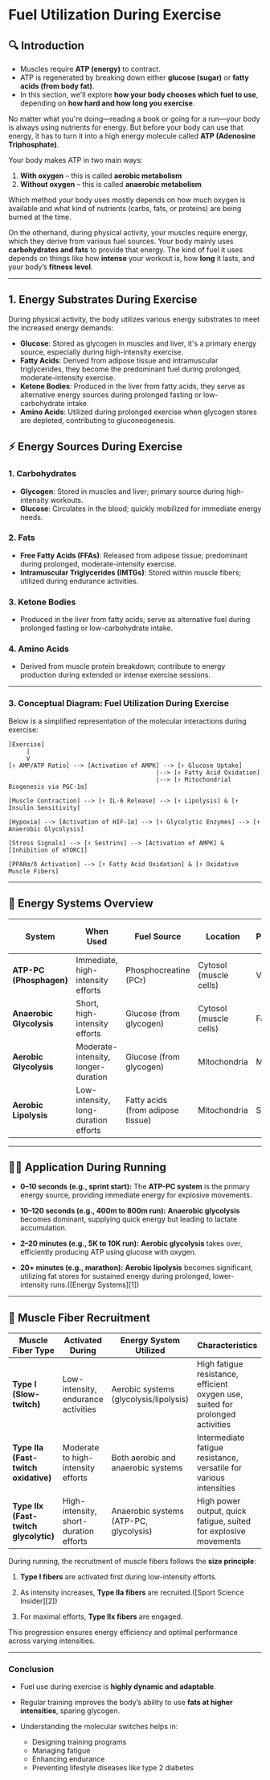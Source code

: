 # Fuel Utilization During Exercise

## 🔍 Introduction

* Muscles require **ATP (energy)** to contract.
* ATP is regenerated by breaking down either **glucose (sugar)** or **fatty acids (from body fat)**.
* In this section, we'll explore **how your body chooses which fuel to use**, depending on **how hard and how long you exercise**.

No matter what you're doing—reading a book or going for a run—your body is always using nutrients for energy. But before your body can use that energy, it has to turn it into a high energy molecule called **ATP (Adenosine Triphosphate)**. 

Your body makes ATP in two main ways:

1. **With oxygen** – this is called **aerobic metabolism**
2. **Without oxygen** – this is called **anaerobic metabolism**

Which method your body uses mostly depends on how much oxygen is available and what kind of nutrients (carbs, fats, or proteins) are being burned at the time.

On the otherhand, during physical activity, your muscles require energy, which they derive from various fuel sources. Your body mainly uses **carbohydrates and fats** to provide that energy. The kind of fuel it uses depends on things like how **intense** your workout is, how **long** it lasts, and your body’s **fitness level**.

---

## 1. **Energy Substrates During Exercise**

During physical activity, the body utilizes various energy substrates to meet the increased energy demands:

* **Glucose**: Stored as glycogen in muscles and liver, it's a primary energy source, especially during high-intensity exercise.
* **Fatty Acids**: Derived from adipose tissue and intramuscular triglycerides, they become the predominant fuel during prolonged, moderate-intensity exercise.
* **Ketone Bodies**: Produced in the liver from fatty acids, they serve as alternative energy sources during prolonged fasting or low-carbohydrate intake.
* **Amino Acids**: Utilized during prolonged exercise when glycogen stores are depleted, contributing to gluconeogenesis. 

## ⚡ Energy Sources During Exercise

### 1. **Carbohydrates**

* **Glycogen**: Stored in muscles and liver; primary source during high-intensity workouts.
* **Glucose**: Circulates in the blood; quickly mobilized for immediate energy needs.

### 2. **Fats**

* **Free Fatty Acids (FFAs)**: Released from adipose tissue; predominant during prolonged, moderate-intensity exercise.
* **Intramuscular Triglycerides (IMTGs)**: Stored within muscle fibers; utilized during endurance activities.

### 3. **Ketone Bodies**

* Produced in the liver from fatty acids; serve as alternative fuel during prolonged fasting or low-carbohydrate intake.

### 4. **Amino Acids**

* Derived from muscle protein breakdown; contribute to energy production during extended or intense exercise sessions.

---

### 3. **Conceptual Diagram: Fuel Utilization During Exercise**

Below is a simplified representation of the molecular interactions during exercise:


```
[Exercise]
     |
     V
[↑ AMP/ATP Ratio] --> [Activation of AMPK] --> [↑ Glucose Uptake]
                                         |--> [↑ Fatty Acid Oxidation]
                                         |--> [↑ Mitochondrial Biogenesis via PGC-1α]
                                         
[Muscle Contraction] --> [↑ IL-6 Release] --> [↑ Lipolysis] & [↑ Insulin Sensitivity]

[Hypoxia] --> [Activation of HIF-1α] --> [↑ Glycolytic Enzymes] --> [↑ Anaerobic Glycolysis]

[Stress Signals] --> [↑ Sestrins] --> [Activation of AMPK] & [Inhibition of mTORC1]

[PPARα/δ Activation] --> [↑ Fatty Acid Oxidation] & [↑ Oxidative Muscle Fibers]
```

---

## 🧬 Energy Systems Overview

| **System**               | **When Used**                        | **Fuel Source**                   | **Location**           | **ATP Production Speed** | **O₂ Required** | **ATP Yield** | **By-products**      | **Duration**   |
| ------------------------ | ------------------------------------ | --------------------------------- | ---------------------- | ------------------------ | --------------- | ------------- | -------------------- | -------------- |
| **ATP-PC (Phosphagen)**  | Immediate, high-intensity efforts    | Phosphocreatine (PCr)             | Cytosol (muscle cells) | Very Fast                | ❌ No            | 1 ATP         | None (except heat)   | 0–10 seconds   |
| **Anaerobic Glycolysis** | Short, high-intensity efforts        | Glucose (from glycogen)           | Cytosol (muscle cells) | Fast                     | ❌ No            | 2 ATP         | Lactic acid, H⁺ ions | 10–120 seconds |
| **Aerobic Glycolysis**   | Moderate-intensity, longer-duration  | Glucose (from glycogen)           | Mitochondria           | Moderate                 | ✅ Yes           | \~36 ATP      | CO₂, H₂O             | >2 minutes     |
| **Aerobic Lipolysis**    | Low-intensity, long-duration efforts | Fatty acids (from adipose tissue) | Mitochondria           | Slow                     | ✅ Yes           | \~100+ ATP    | CO₂, H₂O             | Hours          |

---

## 🏃‍♂️ Application During Running

* **0–10 seconds (e.g., sprint start):** The **ATP-PC system** is the primary energy source, providing immediate energy for explosive movements.

* **10–120 seconds (e.g., 400m to 800m run):** **Anaerobic glycolysis** becomes dominant, supplying quick energy but leading to lactate accumulation.

* **2–20 minutes (e.g., 5K to 10K run):** **Aerobic glycolysis** takes over, efficiently producing ATP using glucose with oxygen.

* **20+ minutes (e.g., marathon):** **Aerobic lipolysis** becomes significant, utilizing fat stores for sustained energy during prolonged, lower-intensity runs.([Energy Systems][1])

---

## 💪 Muscle Fiber Recruitment

| **Muscle Fiber Type**                 | **Activated During**                   | **Energy System Utilized**             | **Characteristics**                                                            |
| ------------------------------------- | -------------------------------------- | -------------------------------------- | ------------------------------------------------------------------------------ |
| **Type I (Slow-twitch)**              | Low-intensity, endurance activities    | Aerobic systems (glycolysis/lipolysis) | High fatigue resistance, efficient oxygen use, suited for prolonged activities |
| **Type IIa (Fast-twitch oxidative)**  | Moderate to high-intensity efforts     | Both aerobic and anaerobic systems     | Intermediate fatigue resistance, versatile for various intensities             |
| **Type IIx (Fast-twitch glycolytic)** | High-intensity, short-duration efforts | Anaerobic systems (ATP-PC, glycolysis) | High power output, quick fatigue, suited for explosive movements               |

During running, the recruitment of muscle fibers follows the **size principle**:

1. **Type I fibers** are activated first during low-intensity efforts.

2. As intensity increases, **Type IIa fibers** are recruited.([Sport Science Insider][2])

3. For maximal efforts, **Type IIx fibers** are engaged.

This progression ensures energy efficiency and optimal performance across varying intensities.

---

### **Conclusion**

* Fuel use during exercise is **highly dynamic and adaptable**.
* Regular training improves the body’s ability to use **fats at higher intensities**, sparing glycogen.
* Understanding the molecular switches helps in:

  * Designing training programs
  * Managing fatigue
  * Enhancing endurance
  * Preventing lifestyle diseases like type 2 diabetes
